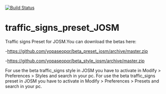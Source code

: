 [![Build Status](https://travis-ci.org/yopaseopor/traffic_signs_preset_JOSM.svg?branch=master)](https://travis-ci.org/yopaseopor/traffic_signs_preset_JOSM)
# traffic_signs_preset_JOSM
Traffic signs Preset for JOSM.You can download the betas here:

-https://github.com/yopaseopor/beta_preset_josm/archive/master.zip

-https://github.com/yopaseopor/beta_style_josm/archive/master.zip


For use the beta traffic_signs style in JOSM you have to activate in Modify > Preferences > Styles and search in your pc.
For use the beta traffic_signs preset in JOSM you have to activate in Modify > Preferences > Presets and search in your pc.



